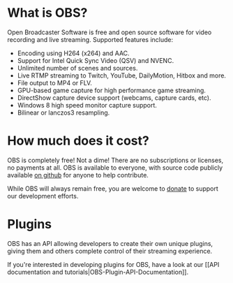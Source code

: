 What is OBS?
============

Open Broadcaster Software is free and open source software for video recording and live streaming. Supported features include:
* Encoding using H264 (x264) and AAC.
* Support for Intel Quick Sync Video (QSV) and NVENC.
* Unlimited number of scenes and sources.
* Live RTMP streaming to Twitch, YouTube, DailyMotion, Hitbox and more.
* File output to MP4 or FLV.
* GPU-based game capture for high performance game streaming.
* DirectShow capture device support (webcams, capture cards, etc).
* Windows 8 high speed monitor capture support.
* Bilinear or lanczos3 resampling.

How much does it cost?
======================

OBS is completely free! Not a dime! There are no subscriptions or licenses, no payments at all. OBS is available to everyone, with source code publicly available [on github](https://github.com/jp9000/OBS) for anyone to help contribute.

While OBS will always remain free, you are welcome to [donate](https://obsproject.com/donate) to support our development efforts.

Plugins
=======

OBS has an API allowing developers to create their own unique plugins, giving them and others complete control of their streaming experience.

If you're interested in developing plugins for OBS, have a look at our [[API documentation and tutorials|OBS-Plugin-API-Documentation]].